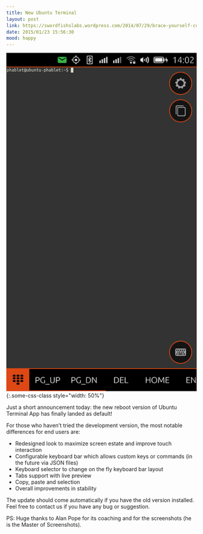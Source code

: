 ```yaml
---
title: New Ubuntu Terminal
layout: post
link: https://swordfishslabs.wordpress.com/2014/07/29/brace-yourself-cool-old-term-is-coming/
date: 2015/01/23 15:56:30
mood: happy
---
```


<!-- https://swordfishslabs.wordpress.com/2015/01/23/new-ubuntu-terminal/ -->

<!-- ![Screen](https://swordfishslabs.files.wordpress.com/2015/01/terminal-final.png) .element height="5%" width="5%" -->
<!-- ![test image size](https://swordfishslabs.files.wordpress.com/2015/01/terminal-final.png){:height="50%" width="50%"} -->

![](assets/images/2015-01-23-new-ubuntu-terminal-screen.jpg){:.some-css-class style="width: 50%"}

Just a short announcement today: the new reboot version of Ubuntu Terminal App has finally landed as default!

For those who haven’t tried the development version, the most notable differences for end users are:

* Redesigned look to maximize screen estate and improve touch interaction
* Configurable keyboard bar which allows custom keys or commands (in the future via JSON files)
* Keyboard selector to change on the fly keyboard bar layout
* Tabs support with live preview
* Copy, paste and selection
* Overall improvements in stability

The update should come automatically if you have the old version installed. Feel free to contact us if you have any bug or suggestion.

PS: Huge thanks to Alan Pope for its coaching and for the screenshots (he is the Master of Screenshots).